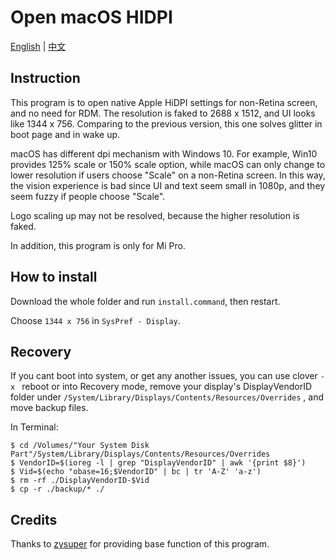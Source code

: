 # Open macOS HIDPI

[English](README.md) | [中文](README-CN.md)

## Instruction

This program is to open native Apple HiDPI settings for non-Retina screen, and no need for RDM. The resolution is faked to 2688 x 1512, and UI looks like 1344 x 756. Comparing to the previous version, this one solves glitter in boot page and in wake up.

macOS has different dpi mechanism with Windows 10. For example, Win10 provides 125% scale or 150% scale option, while macOS can only change to lower resolution if users choose "Scale" on a non-Retina screen. In this way, the vision experience is bad since UI and text seem small in 1080p, and they seem fuzzy if people choose "Scale".

Logo scaling up may not be resolved, because the higher resolution is faked.

In addition, this program is only for Mi Pro.


## How to install

Download the whole folder and run `install.command`, then restart.

Choose `1344 x 756` in `SysPref - Display`.


## Recovery

If you cant boot into system, or get any another issues, you can use clover `-x ` reboot or into Recovery mode, remove your display's DisplayVendorID folder under `/System/Library/Displays/Contents/Resources/Overrides` , and move backup files.

In Terminal: 

```
$ cd /Volumes/"Your System Disk Part"/System/Library/Displays/Contents/Resources/Overrides
$ VendorID=$(ioreg -l | grep "DisplayVendorID" | awk '{print $8}')
$ Vid=$(echo "obase=16;$VendorID" | bc | tr 'A-Z' 'a-z')
$ rm -rf ./DisplayVendorID-$Vid
$ cp -r ./backup/* ./
```


## Credits

Thanks to [zysuper](https://github.com/zysuper) for providing base function of this program.
